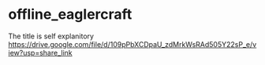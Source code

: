 # offline_eaglercraft
The title is self explanitory
https://drive.google.com/file/d/109pPbXCDpaU_zdMrkWsRAd505Y22sP_e/view?usp=share_link
